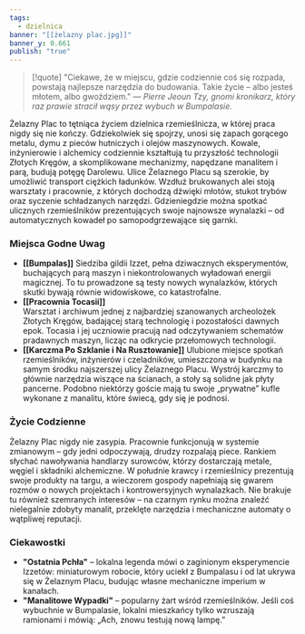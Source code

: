 ```yaml
---
tags:
  - dzielnica
banner: "[[żelazny plac.jpg]]"
banner_y: 0.661
publish: "true"
---
```

>[!quote] "Ciekawe, że w miejscu, gdzie codziennie coś się rozpada, powstają najlepsze narzędzia do budowania. Takie życie – albo jesteś młotem, albo gwoździem."
>— _Pierre Jeoun Tzy, gnomi kronikarz, który raz prawie stracił wąsy przez wybuch w Bumpalasie._

Żelazny Plac to tętniąca życiem dzielnica rzemieślnicza, w której praca nigdy się nie kończy. Gdziekolwiek się spojrzy, unosi się zapach gorącego metalu, dymu z pieców hutniczych i olejów maszynowych. Kowale, inżynierowie i alchemicy codziennie kształtują tu przyszłość technologii Złotych Kręgów, a skomplikowane mechanizmy, napędzane manalitem i parą, budują potęgę Darolewu.
Ulice Żelaznego Placu są szerokie, by umożliwić transport ciężkich ładunków. Wzdłuż brukowanych alei stoją warsztaty i pracownie, z których dochodzą dźwięki młotów, stukot trybów oraz syczenie schładzanych narzędzi. Gdzieniegdzie można spotkać ulicznych rzemieślników prezentujących swoje najnowsze wynalazki – od automatycznych kowadeł po samopodgrzewające się garnki.
### **Miejsca Godne Uwag**

- **[[Bumpalas]]**
    Siedziba gildii Izzet, pełna dziwacznych eksperymentów, buchających parą maszyn i niekontrolowanych wyładowań energii magicznej. To tu prowadzone są testy nowych wynalazków, których skutki bywają równie widowiskowe, co katastrofalne.
- **[[Pracownia Tocasii]]**  
    Warsztat i archiwum jednej z najbardziej szanowanych archeolożek Złotych Kręgów, badającej starą technologię i pozostałości dawnych epok. Tocasia i jej uczniowie pracują nad odczytywaniem schematów pradawnych maszyn, licząc na odkrycie przełomowych technologii.
- **[[Karczma Po Szklanie i Na Rusztowanie]]**
    Ulubione miejsce spotkań rzemieślników, inżynierów i czeladników, umieszczona w budynku na samym środku najszerszej ulicy Żelaznego Placu. Wystrój karczmy to głównie narzędzia wiszące na ścianach, a stoły są solidne jak płyty pancerne. Podobno niektórzy goście mają tu swoje „prywatne” kufle wykonane z manalitu, które świecą, gdy się je podnosi.
### **Życie Codzienne**
Żelazny Plac nigdy nie zasypia. Pracownie funkcjonują w systemie zmianowym – gdy jedni odpoczywają, drudzy rozpalają piece. Rankiem słychać nawoływania handlarzy surowców, którzy dostarczają metale, węgiel i składniki alchemiczne. W południe krawcy i rzemieślnicy prezentują swoje produkty na targu, a wieczorem gospody napełniają się gwarem rozmów o nowych projektach i kontrowersyjnych wynalazkach.
Nie brakuje tu również szemranych interesów – na czarnym rynku można znaleźć nielegalnie zdobyty manalit, przeklęte narzędzia i mechaniczne automaty o wątpliwej reputacji.
### **Ciekawostki**
- **"Ostatnia Pchła"** – lokalna legenda mówi o zaginionym eksperymencie Izzetów: miniaturowym robocie, który uciekł z Bumpalasu i od lat ukrywa się w Żelaznym Placu, budując własne mechaniczne imperium w kanałach.
- **"Manalitowe Wypadki"** – popularny żart wśród rzemieślników. Jeśli coś wybuchnie w Bumpalasie, lokalni mieszkańcy tylko wzruszają ramionami i mówią: „Ach, znowu testują nową lampę.”
